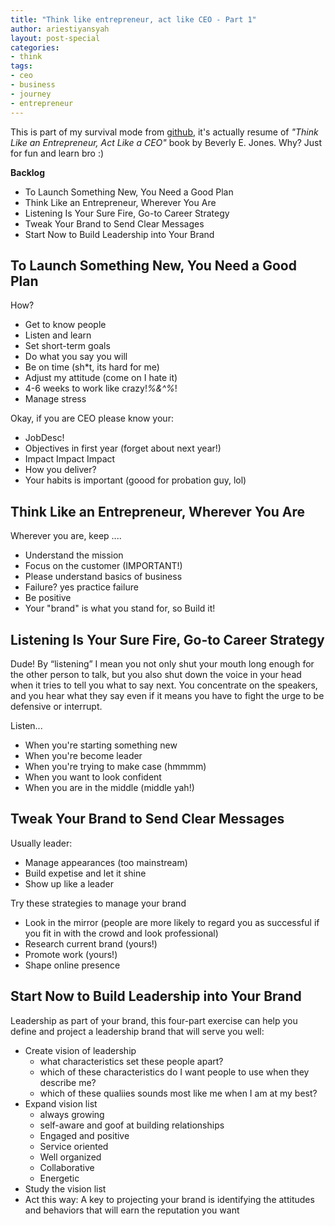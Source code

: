 ```yaml
---
title: "Think like entrepreneur, act like CEO - Part 1"
author: ariestiyansyah
layout: post-special
categories:
- think
tags:
- ceo
- business
- journey
- entrepreneur
---
```


This is part of my survival mode from [github](https://github.com/ariestiyansyah/edXius/issues/1), it's actually resume of *"Think Like an Entrepreneur, Act Like a CEO"* book by Beverly E. Jones. Why? Just for fun and learn bro :)

**Backlog**

- To Launch Something New, You Need a Good Plan
- Think Like an Entrepreneur, Wherever You Are
- Listening Is Your Sure Fire, Go-to Career Strategy
- Tweak Your Brand to Send Clear Messages
- Start Now to Build Leadership into Your Brand

## To Launch Something New, You Need a Good Plan

How?

- Get to know people
- Listen and learn
- Set short-term goals
- Do what you say you will
- Be on time (sh*t, its hard for me)
- Adjust my attitude (come on I hate it)
- 4-6 weeks to work like crazy!*%&^%*!
- Manage stress

Okay, if you are CEO please know your:

- JobDesc!
- Objectives in first year (forget about next year!)
- Impact Impact Impact
- How you deliver?
- Your habits is important (goood for probation guy, lol)

## Think Like an Entrepreneur, Wherever You Are

Wherever you are, keep ....

- Understand the mission
- Focus on the customer (IMPORTANT!)
- Please understand basics of business
- Failure? yes practice failure
- Be positive
- Your "brand" is what you stand for, so Build it!


## Listening Is Your Sure Fire, Go-to Career Strategy

Dude! By “listening” I mean you not only shut your mouth long enough for the other person to talk, but you also shut down the voice in your head when it tries to tell you what to say next. You concentrate on the speakers, and you hear what they say even if it means you have to fight the urge to be defensive or interrupt.

Listen...

- When you're starting something new
- When you're become leader
- When you're trying to make case (hmmmm)
- When you want to look confident
- When you are in the middle (middle yah!)

## Tweak Your Brand to Send Clear Messages

Usually leader:

- Manage appearances (too mainstream)
- Build expetise and let it shine
- Show up like a leader

Try these strategies to manage your brand

- Look in the mirror (people are more likely to regard you as successful if you fit in with the crowd and look professional)
- Research current brand (yours!)
- Promote work (yours!)
- Shape online presence

## Start Now to Build Leadership into Your Brand

Leadership as part of your brand, this four-part exercise can help you define and project a leadership brand that will serve you well:

- Create vision of leadership
    - what characteristics set these people apart?
    - which of these characteristics do I want people to use when they describe me?
    - which of these qualiies sounds most like me when I am at my best?
- Expand vision list
    - always growing
    - self-aware and goof at building relationships
    - Engaged and positive
    - Service oriented
    - Well organized
    - Collaborative
    - Energetic
- Study the vision list
- Act this way: A key to projecting your brand is identifying the attitudes and behaviors that will earn the reputation you want